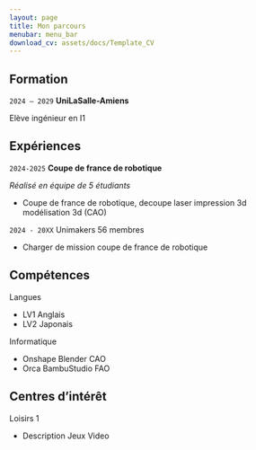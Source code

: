 ```yaml
---
layout: page
title: Mon parcours
menubar: menu_bar
download_cv: assets/docs/Template_CV
---
```


## Formation 

`2024 – 2029`
**UniLaSalle-Amiens**

Elève ingénieur en I1

## Expériences

`2024-2025` **Coupe de france de robotique**

_Réalisé en équipe de 5 étudiants_
* Coupe de france de robotique,
decoupe laser
impression 3d
modélisation 3d (CAO)

`2024 - 20XX`
Unimakers
56 membres
* Charger de mission coupe de france de robotique 

## Compétences

Langues
* LV1 Anglais
* LV2 Japonais

Informatique
* Onshape Blender CAO
* Orca BambuStudio FAO


## Centres d’intérêt

Loisirs 1
* Description 
Jeux Video
